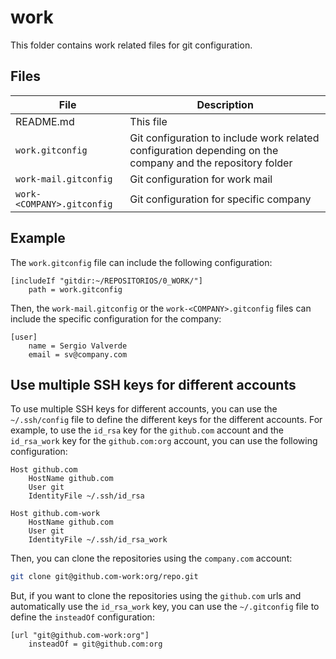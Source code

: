 # work

This folder contains work related files for git configuration.

## Files

| File | Description |
| ---- | ----------- |
| README.md | This file |
| `work.gitconfig` | Git configuration to include work related configuration depending on the company and the repository folder |
| `work-mail.gitconfig` | Git configuration for work mail |
| `work-<COMPANY>.gitconfig` | Git configuration for specific company |

## Example

The `work.gitconfig` file can include the following configuration:

```gitconfig
[includeIf "gitdir:~/REPOSITORIOS/0_WORK/"]
    path = work.gitconfig
```

Then, the `work-mail.gitconfig` or the `work-<COMPANY>.gitconfig` files can include the specific configuration for the company:

```gitconfig
[user]
    name = Sergio Valverde
    email = sv@company.com
```

## Use multiple SSH keys for different accounts

To use multiple SSH keys for different accounts, you can use the `~/.ssh/config` file to define the different keys for the different accounts. For example, to use the `id_rsa` key for the `github.com` account and the `id_rsa_work` key for the `github.com:org` account, you can use the following configuration:

```ssh-config
Host github.com
    HostName github.com
    User git
    IdentityFile ~/.ssh/id_rsa

Host github.com-work
    HostName github.com
    User git
    IdentityFile ~/.ssh/id_rsa_work
```

Then, you can clone the repositories using the `company.com` account:

```bash
git clone git@github.com-work:org/repo.git
```

But, if you want to clone the repositories using the `github.com` urls and automatically use the `id_rsa_work` key, you can use the `~/.gitconfig` file to define the `insteadOf` configuration:

```gitconfig
[url "git@github.com-work:org"]
    insteadOf = git@github.com:org
```
